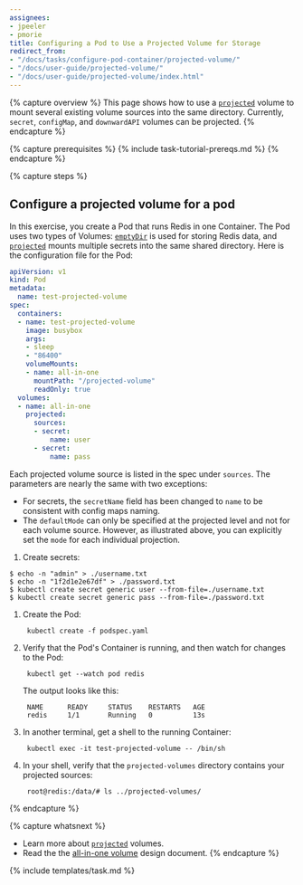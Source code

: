 ```yaml
---
assignees:
- jpeeler
- pmorie
title: Configuring a Pod to Use a Projected Volume for Storage
redirect_from:
- "/docs/tasks/configure-pod-container/projected-volume/"
- "/docs/user-guide/projected-volume/"
- "/docs/user-guide/projected-volume/index.html"
---
```


{% capture overview %}
This page shows how to use a [`projected`](/docs/concepts/storage/volumes/#projected) volume to mount several existing volume sources into the same directory. Currently, `secret`, `configMap`, and `downwardAPI` volumes can be projected.
{% endcapture %}

{% capture prerequisites %}
{% include task-tutorial-prereqs.md %}
{% endcapture %}

{% capture steps %}
## Configure a projected volume for a pod

In this exercise, you create a Pod that runs Redis in one Container. The Pod uses two types of Volumes: [`emptyDir`](/docs/concepts/storage/volumes/#emptydir) is used for storing Redis data, and [`projected`](/docs/concepts/storage/volumes/#projected) mounts multiple secrets into the same shared directory. Here is the configuration file for the Pod:

```yaml
apiVersion: v1
kind: Pod
metadata:
  name: test-projected-volume
spec:
  containers:
  - name: test-projected-volume
    image: busybox
    args:
    - sleep
    - "86400"
    volumeMounts:
    - name: all-in-one
      mountPath: "/projected-volume"
      readOnly: true
  volumes:
  - name: all-in-one
    projected:
      sources:
      - secret:
          name: user
      - secret:
          name: pass
```

Each projected volume source is listed in the spec under `sources`. The
parameters are nearly the same with two exceptions:

* For secrets, the `secretName` field has been changed to `name` to be consistent
with config maps naming.
* The `defaultMode` can only be specified at the projected level and not for each
volume source. However, as illustrated above, you can explicitly set the `mode`
for each individual projection.

1. Create secrets:

```
$ echo -n "admin" > ./username.txt
$ echo -n "1f2d1e2e67df" > ./password.txt
$ kubectl create secret generic user --from-file=./username.txt
$ kubectl create secret generic pass --from-file=./password.txt
```

1. Create the Pod:

        kubectl create -f podspec.yaml

1. Verify that the Pod's Container is running, and then watch for changes to
the Pod:

        kubectl get --watch pod redis

    The output looks like this:

        NAME      READY     STATUS    RESTARTS   AGE
        redis     1/1       Running   0          13s

1. In another terminal, get a shell to the running Container:

        kubectl exec -it test-projected-volume -- /bin/sh

1. In your shell, verify that the `projected-volumes` directory contains your projected sources:

        root@redis:/data/# ls ../projected-volumes/
{% endcapture %}

{% capture whatsnext %}
* Learn more about [`projected`](/docs/concepts/storage/volumes/#projected) volumes.
* Read the the [all-in-one volume](https://github.com/kubernetes/community/blob/{{page.githubbranch}}/contributors/design-proposals/all-in-one-volume.md) design document.
{% endcapture %}

{% include templates/task.md %}
